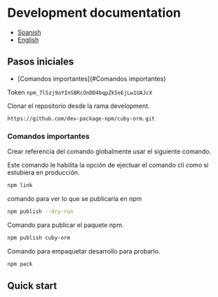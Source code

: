 # Development documentation

* [Spanish](#pasos-iniciales)
* [English](#quick-start)

## Pasos iniciales

* [Comandos importantes](#Comandos importantes)

Token `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`

Clonar el repositorio desde la rama development.

```
https://github.com/dev-package-npm/cuby-orm.git
```

### Comandos importantes

Crear referencia del comando globalmente usar el siguiente comando.

Este comando le habilita la opción de ejectuar el comando cli como si estubiera en producción.

```bash
npm link
```

comando para ver lo que se publicaría en npm

```bash
npm publish --dry-run
```

Comando para publicar el paquete npm.

```bash
npm publish cuby-orm
```

Comando para empaquetar desarrollo para probarlo.

```bash
npm pack
```

## Quick start
